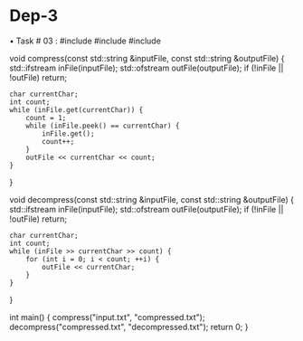 # Dep-3
• Task # 03 :
#include <iostream>
#include <fstream>
#include <string>

void compress(const std::string &inputFile, const std::string &outputFile) {
    std::ifstream inFile(inputFile);
    std::ofstream outFile(outputFile);
    if (!inFile || !outFile) return;

    char currentChar;
    int count;
    while (inFile.get(currentChar)) {
        count = 1;
        while (inFile.peek() == currentChar) {
            inFile.get();
            count++;
        }
        outFile << currentChar << count;
    }
}

void decompress(const std::string &inputFile, const std::string &outputFile) {
    std::ifstream inFile(inputFile);
    std::ofstream outFile(outputFile);
    if (!inFile || !outFile) return;

    char currentChar;
    int count;
    while (inFile >> currentChar >> count) {
        for (int i = 0; i < count; ++i) {
            outFile << currentChar;
        }
    }
}

int main() {
    compress("input.txt", "compressed.txt");
    decompress("compressed.txt", "decompressed.txt");
    return 0;
}
